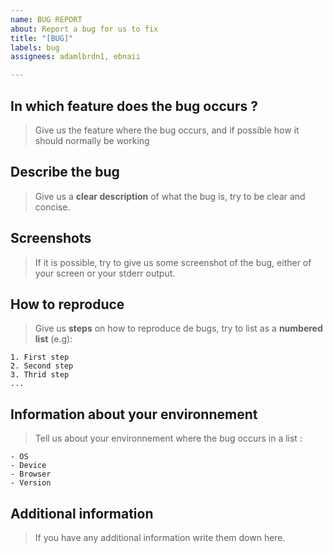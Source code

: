 ```yaml
---
name: BUG REPORT
about: Report a bug for us to fix
title: "[BUG]"
labels: bug
assignees: adamlbrdn1, ebnaii

---
```


## In which feature does the bug occurs ?
>Give us the feature where the bug occurs, and if possible how it should normally be working

## Describe the bug
>Give us a **clear description** of what the bug is, try to be clear and concise.

## Screenshots 
>If it is possible, try to give us some screenshot of the bug, either of your screen or your stderr output.

## How to reproduce
>Give us **steps** on how to reproduce de bugs, try to list as a **numbered list** (e.g):
```
1. First step
2. Second step
3. Thrid step
...
```

## Information about your environnement
>Tell us about your environnement where the bug occurs in a list :
```
- OS
- Device 
- Browser
- Version
```

## Additional information
>If you have any additional information write them down here.
